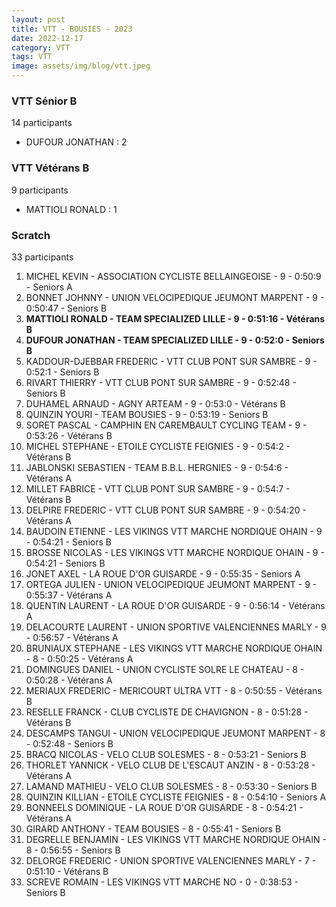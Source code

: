 ```yaml
---
layout: post
title: VTT - BOUSIES - 2023
date: 2022-12-17
category: VTT
tags: VTT
image: assets/img/blog/vtt.jpeg
---
```


### VTT Sénior B
14 participants
- DUFOUR JONATHAN : 2

### VTT Vétérans B
9 participants
- MATTIOLI RONALD : 1

### Scratch
33 participants
1. MICHEL KEVIN - ASSOCIATION CYCLISTE BELLAINGEOISE - 9 - 0:50:9 - Seniors A
2. BONNET JOHNNY - UNION VELOCIPEDIQUE JEUMONT MARPENT - 9 - 0:50:47 - Seniors B
3. **MATTIOLI RONALD - TEAM SPECIALIZED LILLE - 9 - 0:51:16 - Vétérans B**
4. **DUFOUR JONATHAN - TEAM SPECIALIZED LILLE - 9 - 0:52:0 - Seniors B**
5. KADDOUR-DJEBBAR FREDERIC - VTT  CLUB PONT SUR SAMBRE - 9 - 0:52:1 - Seniors B
6. RIVART THIERRY - VTT  CLUB PONT SUR SAMBRE - 9 - 0:52:48 - Seniors B
7. DUHAMEL ARNAUD - AGNY ARTEAM - 9 - 0:53:0 - Vétérans B
8. QUINZIN YOURI - TEAM BOUSIES - 9 - 0:53:19 - Seniors B
9. SORET PASCAL - CAMPHIN EN CAREMBAULT CYCLING TEAM - 9 - 0:53:26 - Vétérans B
10. MICHEL STEPHANE - ETOILE CYCLISTE FEIGNIES - 9 - 0:54:2 - Vétérans B
11. JABLONSKI SEBASTIEN - TEAM B.B.L. HERGNIES - 9 - 0:54:6 - Vétérans A
12. MILLET FABRICE - VTT  CLUB PONT SUR SAMBRE - 9 - 0:54:7 - Vétérans B
13. DELPIRE FREDERIC - VTT  CLUB PONT SUR SAMBRE - 9 - 0:54:20 - Vétérans A
14. BAUDOIN ETIENNE - LES VIKINGS VTT MARCHE NORDIQUE OHAIN - 9 - 0:54:21 - Seniors B
15. BROSSE NICOLAS - LES VIKINGS VTT MARCHE NORDIQUE OHAIN - 9 - 0:54:21 - Seniors B
16. JONET AXEL - LA ROUE D'OR GUISARDE - 9 - 0:55:35 - Seniors A
17. ORTEGA JULIEN - UNION VELOCIPEDIQUE JEUMONT MARPENT - 9 - 0:55:37 - Vétérans A
18. QUENTIN LAURENT - LA ROUE D'OR GUISARDE - 9 - 0:56:14 - Vétérans A
19. DELACOURTE LAURENT - UNION SPORTIVE VALENCIENNES MARLY - 9 - 0:56:57 - Vétérans A
20. BRUNIAUX STEPHANE - LES VIKINGS VTT MARCHE NORDIQUE OHAIN - 8 - 0:50:25 - Vétérans A
21. DOMINGUES DANIEL - UNION CYCLISTE SOLRE LE CHATEAU - 8 - 0:50:28 - Vétérans A
22. MERIAUX FREDERIC - MERICOURT ULTRA VTT - 8 - 0:50:55 - Vétérans B
23. RESELLE FRANCK - CLUB CYCLISTE DE CHAVIGNON - 8 - 0:51:28 - Vétérans B
24. DESCAMPS TANGUI - UNION VELOCIPEDIQUE JEUMONT MARPENT - 8 - 0:52:48 - Seniors B
25. BRACQ NICOLAS - VELO CLUB SOLESMES - 8 - 0:53:21 - Seniors B
26. THORLET YANNICK - VELO CLUB DE L'ESCAUT ANZIN - 8 - 0:53:28 - Vétérans A
27. LAMAND MATHIEU - VELO CLUB SOLESMES - 8 - 0:53:30 - Seniors B
28. QUINZIN KILLIAN - ETOILE CYCLISTE FEIGNIES - 8 - 0:54:10 - Seniors A
29. BONNEELS DOMINIQUE - LA ROUE D'OR GUISARDE - 8 - 0:54:21 - Vétérans A
30. GIRARD ANTHONY - TEAM BOUSIES - 8 - 0:55:41 - Seniors B
31. DEGRELLE BENJAMIN - LES VIKINGS VTT MARCHE NORDIQUE OHAIN - 8 - 0:56:55 - Seniors B
32. DELORGE FREDERIC - UNION SPORTIVE VALENCIENNES MARLY - 7 - 0:51:10 - Vétérans B
33. SCREVE ROMAIN - LES VIKINGS VTT MARCHE NO - 0 - 0:38:53 - Seniors B
